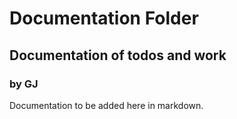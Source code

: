 # Documentation Folder
## Documentation of todos and work

### by GJ


Documentation to be added here in markdown.
